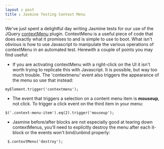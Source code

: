 ```yaml
---
layout : post
title : Jasmine Testing Context Menu
---
```


We've just spent a delightful day writing Jasmine tests for our use of the JQuery [contextMenu](https://github.com/medialize/jQuery-contextMenu) plugin. ContextMenu is a useful piece of code that does exactly what it promises to and is simple to use to boot. What isn't obvious is how to use Javascript to manipulate the various operations of contextMenu in an automated test. Herewith a couple of points you may find useful:

* If you are activating contextMenu with a right-click on the UI it isn't worth trying to replicate this with Javascript. It is possible, but way too much trouble. The 'contextmenu' event also triggers the appearance of the menu so use that instead:

```
myElement.trigger('contextmenu');
```

* The event that triggers a selection on a content menu item is **mouseup**, not click. To trigger a click event on the third item in your menu:

```
$('.context-menu-item').eq(2).trigger('mouseup');
```

* Jasmine before/after blocks are not especially good at tearing down contextMenus, you'll need to explicitly destroy the menu after each it-block or the events won't bind/unbind properly:

```
 $.contextMenu('destroy');
```
